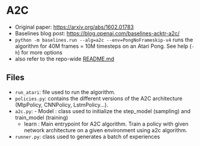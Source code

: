 # A2C

- Original paper: https://arxiv.org/abs/1602.01783
- Baselines blog post: https://blog.openai.com/baselines-acktr-a2c/
- `python -m baselines.run --alg=a2c --env=PongNoFrameskip-v4` runs the algorithm for 40M frames = 10M timesteps on an Atari Pong. See help (`-h`) for more options
- also refer to the repo-wide [README.md](../../README.md#training-models)

## Files
- `run_atari`: file used to run the algorithm.
- `policies.py`: contains the different versions of the A2C architecture (MlpPolicy, CNNPolicy, LstmPolicy...).
- `a2c.py`: - Model : class used to initialize the step_model (sampling) and train_model (training)
	- learn : Main entrypoint for A2C algorithm. Train a policy with given network architecture on a given environment using a2c algorithm.
- `runner.py`: class used to generates a batch of experiences

